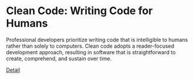 # Clean Code: Writing Code for Humans 

Professional developers prioritize writing code that is intelligible to humans rather than solely to computers. Clean code adopts a reader-focused development approach, resulting in software that is straightforward to create, comprehend, and sustain over time. 

[Detail](https://eduitfree.com/course/clean-code-writing-code-for-humans)